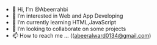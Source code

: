 - 👋 Hi, I’m @Abeerrahbi
- 👀 I’m interested in Web and App Developing 
- 🌱 I’m currently learning HTML,JavaScript
- 💞️ I’m looking to collaborate on some projects 
- 📫 How to reach me ... ((abeeralward0134@gmail.com)

<!---
Abeerrahbi/Abeerrahbi is a ✨ special ✨ repository because its `README.md` (this file) appears on your GitHub profile.
You can click the Preview link to take a look at your changes.
--->
